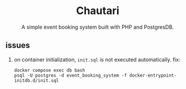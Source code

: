 <div align="center">
    <h1>Chautari</h1>
    <p>A simple event booking system built with PHP and PostgresDB.</p>
</div>

## issues

1. on container initialization, `init.sql` is not executed automatically. fix:
   ```console
   docker compose exec db bash
   psql -U postgres -d event_booking_system -f docker-entrypoint-initdb.d/init.sql
   ```
